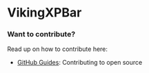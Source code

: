 VikingXPBar
===========


### Want to contribute?

Read up on how to contribute here:

* [GitHub Guides](https://guides.github.com/activities/contributing-to-open-source/): Contributing to open source


